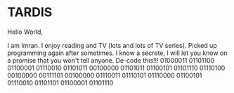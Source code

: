 # TARDIS

Hello World,

I am Imran. I enjoy reading and TV (lots and lots of TV series).
Picked up programming again after sometimes. 
I know a secrete, I will let you know on a promise that you won't tell anyone.
De-code this!!!
01000011 01101100 01100001 01110010 01101011 00100000 01101011 01100101 01101110 01110100 00100000 00111101 00100000 01110011 01110101 01110000 01100101 01110010 01101101 01100001 01101110 
